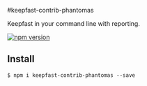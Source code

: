 #keepfast-contrib-phantomas

Keepfast in your command line with reporting.

 [![npm version](https://badge.fury.io/js/keepfast-contrib-phantomas.svg)](https://badge.fury.io/js/keepfast-contrib-phantomas)



## Install

```
$ npm i keepfast-contrib-phantomas --save
```
